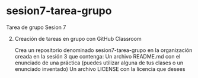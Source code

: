 # sesion7-tarea-grupo
Tarea de grupo Sesion 7


2. Creación de tareas en grupo con GitHub Classroom

    Crea un repositorio denominado sesion7-tarea-grupo en la organización creada en la sesión 3 que contenga:
        Un archivo README.md con el enunciado de una práctica (puedes utilizar alguna de tus clases o un enunciado inventado)
        Un archivo LICENSE con la licencia que desees
